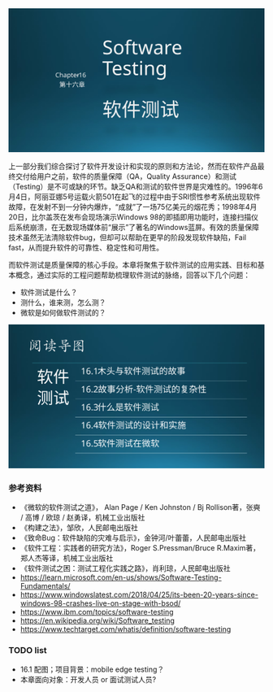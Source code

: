 
<img src="img/Slide1.SVG"/>

上一部分我们综合探讨了软件开发设计和实现的原则和方法论，然而在软件产品最终交付给用户之前，软件的质量保障（QA，Quality Assurance）和测试（Testing）是不可或缺的环节。缺乏QA和测试的软件世界是灾难性的。1996年6月4日，阿丽亚娜5号运载火箭501在起飞的过程中由于SRI惯性参考系统出现软件故障，在发射不到一分钟内爆炸，“成就”了一场75亿美元的烟花秀；1998年4月20日，比尔盖茨在发布会现场演示Windows 98的即插即用功能时，连接扫描仪后系统崩溃，在无数现场媒体前“展示”了著名的Windows蓝屏。有效的质量保障技术虽然无法清除软件bug，但却可以帮助在更早的阶段发现软件缺陷，Fail fast，从而提升软件的可靠性、稳定性和可用性。

而软件测试是质量保障的核心手段。本章将聚焦于软件测试的应用实践、目标和基本概念，通过实际的工程问题帮助梳理软件测试的脉络，回答以下几个问题：
- 软件测试是什么？
- 测什么，谁来测，怎么测？
- 微软是如何做软件测试的？

<img src="img/Slide2.SVG"/>


### 参考资料

- 《微软的软件测试之道》， Alan Page / Ken Johnston / Bj Rollison著，张奭 / 高博 / 欧琼 / 赵勇译，机械工业出版社
- 《构建之法》，邹欣，人民邮电出版社
- 《致命Bug：软件缺陷的灾难与启示》，金钟河/叶蕾蕾，人民邮电出版社
- 《软件工程：实践者的研究方法》，Roger S.Pressman/Bruce R.Maxim著，郑人杰等译，机械工业出版社
- 《软件测试之困：测试工程化实践之路》，肖利琼，人民邮电出版社
- https://learn.microsoft.com/en-us/shows/Software-Testing-Fundamentals/
- https://www.windowslatest.com/2018/04/25/its-been-20-years-since-windows-98-crashes-live-on-stage-with-bsod/
- https://www.ibm.com/topics/software-testing
- https://en.wikipedia.org/wiki/Software_testing
- https://www.techtarget.com/whatis/definition/software-testing


### TODO list

- 16.1 配图；项目背景：mobile edge testing？
- 本章面向对象：开发人员 or 面试测试人员?

